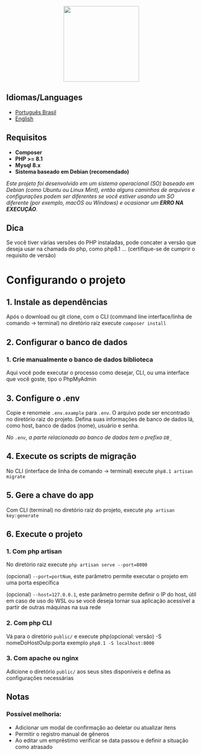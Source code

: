 <p align="center"><a href="https://laravel.com" target="_blank"><img src="https://raw.githubusercontent.com/laravel/art/master/logo-lockup/5%20SVG/2%20CMYK/1%20Full%20Color/laravel-logolockup-cmyk-red.svg" width="200"></a></p>

## Idiomas/Languages
- [Português Brasil](README.md)
- [English](README.en.md)

## Requisitos
- __Composer__
- __PHP >= 8.1__
- __Mysql 8.x__
- __Sistema baseado em Debian (recomendado)__

_Este projeto foi desenvolvido em um sistema operacional (SO) baseado em Debian (como Ubuntu ou Linux Mint), então alguns caminhos de arquivos e configurações podem ser diferentes se você estiver usando um SO diferente (por exemplo, macOS ou Windows) e ocasionar um **ERRO NA EXECUÇÃO**._


## Dica
Se você tiver várias versões do PHP instaladas, pode concater a versão que deseja usar na chamada do php, como php8.1 ... (certifique-se de cumprir o requisito de versão)

# Configurando o projeto
## 1. Instale as dependências
Após o download ou git clone, com o CLI (command line interface/linha de comando -> terminal) no diretório raiz execute `composer install`


## 2. Configurar o banco de dados
### 1. Crie manualmente o banco de dados biblioteca
Aqui você pode executar o processo como desejar, CLI, ou uma interface que você goste, tipo o PhpMyAdmin


## 3. Configure o .env
Copie e renomeie `.env.example` para `.env`. O arquivo pode ser encontrado no diretório raiz do projeto.
Defina suas informações de banco de dados lá, como host, banco de dados (nome), usuário e senha.

_No `.env`, a parte relacionada ao banco de dados tem o prefixo `DB_`_

## 4. Execute os scripts de migração
No CLI (interface de linha de comando -> terminal) execute `php8.1 artisan migrate`


## 5. Gere a chave do app
Com CLI (terminal) no diretório raiz do projeto, execute `php artisan key:generate`


## 6. Execute o projeto
### 1. Com php artisan
No diretório raiz execute `php artisan serve --port=8000`

(opcional) `--port=portNum`, este parâmetro permite executar o projeto em uma porta específica

(opcional) `--host=127.0.0.1`, este parâmetro permite definir o IP do host, útil em caso de uso do WSL ou se você deseja tornar sua aplicação acessível a partir de outras máquinas na sua rede

### 2. Com php CLI
Vá para o diretório `public/` e execute php(opcional: versão) -S nomeDoHostOuIp:porta
exemplo `php8.1 -S localhost:8000`

### 3. Com apache ou nginx
Adicione o diretório `public/` aos seus sites disponíveis e defina as configurações necessárias

## Notas
### Possível melhoria:
- Adicionar um modal de confirmação ao deletar ou atualizar itens
- Permitir o registro manual de gêneros
- Ao editar um empréstimo verificar se data passou e definir a situação como atrasado
